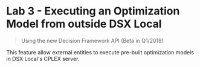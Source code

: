# Lab 3 - Executing an Optimization Model from outside DSX Local

>Using the new Decision Framework API (Beta in Q1/2018)

This feature allow external entities to execute pre-built optimization models in DSX Local's CPLEX server.								


